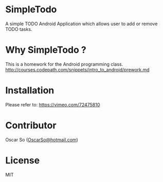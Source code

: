 SimpleTodo
==========
A simple TODO Android Application which allows user to add or remove TODO tasks.


Why SimpleTodo ?
================
This is a homework for the Android programming class.
http://courses.codepath.com/snippets/intro_to_android/prework.md


Installation
============
Please refer to: https://vimeo.com/72475810


Contributor
===========
Oscar So (OscarSo@hotmail.com)


License
=======
MIT

